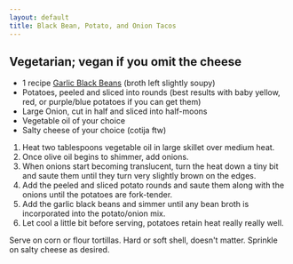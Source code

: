 ```yaml
---
layout: default
title: Black Bean, Potato, and Onion Tacos
---
```


Vegetarian; vegan if you omit the cheese
-----------------------------------------

* 1 recipe [Garlic Black Beans](/base_layers/garlic_black_beans.html) (broth left slightly soupy)
* Potatoes, peeled and sliced into rounds (best results with baby yellow, red, or purple/blue potatoes if you can get them)
* Large Onion, cut in half and sliced into half-moons
* Vegetable oil of your choice
* Salty cheese of your choice (cotija ftw)

1. Heat two tablespoons vegetable oil in large skillet over medium heat.
2. Once olive oil begins to shimmer, add onions.
3. When onions start becoming translucent, turn the heat down a tiny bit and saute them until they turn very slightly brown on the edges.
4. Add the peeled and sliced potato rounds and saute them along with the onions until the potatoes are fork-tender.
5. Add the garlic black beans and simmer until any bean broth is incorporated into the potato/onion mix.
6. Let cool a little bit before serving, potatoes retain heat really really well.

Serve on corn or flour tortillas. Hard or soft shell, doesn't matter. Sprinkle on salty cheese as desired.
